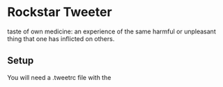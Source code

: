 # Rockstar Tweeter
taste of own medicine: an experience of the same harmful or unpleasant thing that one has inflicted on others.

## Setup

You will need a .tweetrc file with the 
